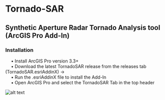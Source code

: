 # Tornado-SAR
## Synthetic Aperture Radar Tornado Analysis tool (ArcGIS Pro Add-In)

### Installation
&emsp; • Install ArcGIS Pro version 3.3+<br/>
&emsp; • Download the latest TornadoSAR release from the releases tab (TornadoSAR.esriAddinX) →<br/>
&emsp; • Run the .esriAddinX file to install the Add-In<br/>
&emsp; • Open ArcGIS Pro and select the TornadoSAR Tab in the top header<br/>

![alt text](https://github.com/Northern-Tornadoes-Project/TornadoSAR/blob/main/Screenshot.png)
